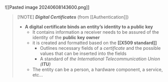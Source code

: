 ![[Pasted image 20240608143600.png]]

> [!NOTE] ***Digital Certificates*** (from [[Authentication]])
> - **A digital certificate binds an entity’s identity to a public key**
> 	- It contains information a receiver needs to be assured of the identity of the **public key owner**
> 	- it is created and formatted based on the **[[X509 standard]]**
> 		- Outlines necessary fields of a *certificate* and the possible values that can be inserted into the fields
> 		- A standard of *the International Telecommunication Union (**ITU**)*
> 	- The entity can be a person, a hardware component, a service, etc...

